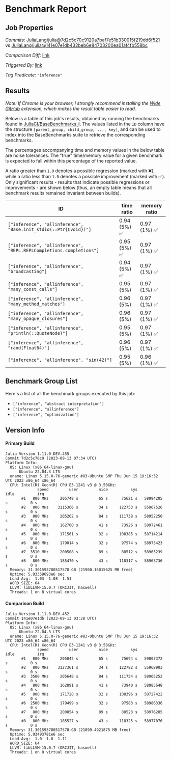 # Benchmark Report

## Job Properties

*Commits:* [JuliaLang/julia@7d2c5c70c9120a7baf7e51b330015f219dd6f521](https://github.com/JuliaLang/julia/commit/7d2c5c70c9120a7baf7e51b330015f219dd6f521) vs [JuliaLang/julia@141e07e1db432beb6e84703200ea01af4fb558bc](https://github.com/JuliaLang/julia/commit/141e07e1db432beb6e84703200ea01af4fb558bc)

*Comparison Diff:* [link](https://github.com/JuliaLang/julia/compare/141e07e1db432beb6e84703200ea01af4fb558bc..7d2c5c70c9120a7baf7e51b330015f219dd6f521)

*Triggered By:* [link](https://github.com/JuliaLang/julia/pull/51291)

*Tag Predicate:* `"inference"`

## Results

*Note: If Chrome is your browser, I strongly recommend installing the [Wide GitHub](https://chrome.google.com/webstore/detail/wide-github/kaalofacklcidaampbokdplbklpeldpj?hl=en)
extension, which makes the result table easier to read.*

Below is a table of this job's results, obtained by running the benchmarks found in
[JuliaCI/BaseBenchmarks.jl](https://github.com/JuliaCI/BaseBenchmarks.jl). The values
listed in the `ID` column have the structure `[parent_group, child_group, ..., key]`,
and can be used to index into the BaseBenchmarks suite to retrieve the corresponding
benchmarks.

The percentages accompanying time and memory values in the below table are noise tolerances. The "true"
time/memory value for a given benchmark is expected to fall within this percentage of the reported value.

A ratio greater than `1.0` denotes a possible regression (marked with :x:), while a ratio less
than `1.0` denotes a possible improvement (marked with :white_check_mark:). Only significant results - results
that indicate possible regressions or improvements - are shown below (thus, an empty table means that all
benchmark results remained invariant between builds).

| ID | time ratio | memory ratio |
|----|------------|--------------|
| `["inference", "allinference", "Base.init_stdio(::Ptr{Cvoid})"]` | 0.94 (5%) :white_check_mark: | 0.97 (1%) :white_check_mark: |
| `["inference", "allinference", "REPL.REPLCompletions.completions"]` | 0.95 (5%) :white_check_mark: | 0.97 (1%) :white_check_mark: |
| `["inference", "allinference", "broadcasting"]` | 0.94 (5%) :white_check_mark: | 0.97 (1%) :white_check_mark: |
| `["inference", "allinference", "many_const_calls"]` | 0.95 (5%)  | 0.97 (1%) :white_check_mark: |
| `["inference", "allinference", "many_method_matches"]` | 0.96 (5%)  | 0.97 (1%) :white_check_mark: |
| `["inference", "allinference", "many_opaque_closures"]` | 0.96 (5%)  | 0.97 (1%) :white_check_mark: |
| `["inference", "allinference", "println(::QuoteNode)"]` | 0.95 (5%)  | 0.97 (1%) :white_check_mark: |
| `["inference", "allinference", "rand(Float64)"]` | 0.96 (5%)  | 0.97 (1%) :white_check_mark: |
| `["inference", "allinference", "sin(42)"]` | 0.95 (5%)  | 0.96 (1%) :white_check_mark: |

## Benchmark Group List

Here's a list of all the benchmark groups executed by this job:

- `["inference", "abstract interpretation"]`
- `["inference", "allinference"]`
- `["inference", "optimization"]`

## Version Info

#### Primary Build

```
Julia Version 1.11.0-DEV.455
Commit 7d2c5c70c9 (2023-09-13 07:34 UTC)
Platform Info:
  OS: Linux (x86_64-linux-gnu)
      Ubuntu 22.04.3 LTS
  uname: Linux 5.15.0-76-generic #83-Ubuntu SMP Thu Jun 15 19:16:32 UTC 2023 x86_64 x86_64
  CPU: Intel(R) Xeon(R) CPU E3-1241 v3 @ 3.50GHz: 
              speed         user         nice          sys         idle          irq
       #1   800 MHz     205748 s         65 s      75621 s   58994205 s          0 s
       #2   800 MHz    3115366 s         34 s     122753 s   55967526 s          0 s
       #3   800 MHz     205262 s         84 s     111738 s   58952250 s          0 s
       #4   800 MHz     162700 s         41 s      73926 s   58972461 s          0 s
       #5   800 MHz     171561 s         32 s     108385 s   58714214 s          0 s
       #6   800 MHz     179014 s         32 s      97574 s   58973423 s          0 s
       #7  3510 MHz     200508 s         89 s      88512 s   58963239 s          0 s
       #8   800 MHz     185470 s         43 s     118317 s   58963736 s          0 s
  Memory: 31.301593780517578 GB (21900.16015625 MB free)
  Uptime: 5.93359693e6 sec
  Load Avg:  1.03  1.08  1.51
  WORD_SIZE: 64
  LLVM: libLLVM-15.0.7 (ORCJIT, haswell)
  Threads: 1 on 8 virtual cores

```

#### Comparison Build

```
Julia Version 1.11.0-DEV.452
Commit 141e07e1db (2023-09-13 03:28 UTC)
Platform Info:
  OS: Linux (x86_64-linux-gnu)
      Ubuntu 22.04.3 LTS
  uname: Linux 5.15.0-76-generic #83-Ubuntu SMP Thu Jun 15 19:16:32 UTC 2023 x86_64 x86_64
  CPU: Intel(R) Xeon(R) CPU E3-1241 v3 @ 3.50GHz: 
              speed         user         nice          sys         idle          irq
       #1   800 MHz     205842 s         65 s      75694 s   59007372 s          0 s
       #2   800 MHz    3127361 s         34 s     122782 s   55968903 s          0 s
       #3  3500 MHz     205648 s         84 s     111754 s   58965252 s          0 s
       #4   800 MHz     162891 s         41 s      73940 s   58985648 s          0 s
       #5   800 MHz     171728 s         32 s     108396 s   58727422 s          0 s
       #6  2500 MHz     179499 s         32 s      97583 s   58986336 s          0 s
       #7   800 MHz     200854 s         89 s      88523 s   58976285 s          0 s
       #8   800 MHz     185527 s         43 s     118325 s   58977076 s          0 s
  Memory: 31.301593780517578 GB (21899.4921875 MB free)
  Uptime: 5.93493781e6 sec
  Load Avg:  1.0  1.0  1.11
  WORD_SIZE: 64
  LLVM: libLLVM-15.0.7 (ORCJIT, haswell)
  Threads: 1 on 8 virtual cores

```
